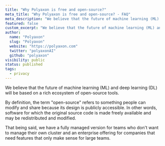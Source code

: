 ```yaml
---
title: "Why Polyaxon is free and open-source?"
meta_title: "Why Polyaxon is free and open-source? - FAQ"
meta_description: "We believe that the future of machine learning (ML) and deep learning (DL) will be based on a rich ecosystem of open-source tools."
featured: false
custom_excerpt: "We believe that the future of machine learning (ML) and deep learning (DL) will be based on a rich ecosystem of open-source tools."
author:
  name: "Polyaxon"
  slug: "Polyaxon"
  website: "https://polyaxon.com"
  twitter: "polyaxonAI"
  github: "polyaxon"
visibility: public
status: published
tags:
  - privacy
---
```


We believe that the future of machine learning (ML) and deep learning (DL) will be based on a rich ecosystem of open-source tools.

By definition, the term "open-source" refers to something people can modify and share because its design is publicly accessible. 
In other words, software for which the original source code is made freely available and may be redistributed and modified.
 
That being said, we have a fully managed version for teams who don't want to manage their own cluster and an enterprise offering 
for companies that need features that only make sense for large teams.

